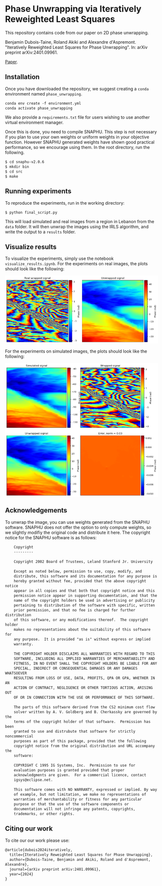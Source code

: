 # Phase Unwrapping via Iteratively Reweighted Least Squares

This repository contains code from our paper on 2D phase unwrapping.

Benjamin Dubois-Taine, Roland Akiki and Alexandre d'Aspremont. "Iteratively Reweighted Least Squares for Phase Unwrapping". In: arXiv preprint arXiv:2401.09961.

[Paper](https://arxiv.org/abs/2401.09961).

## Installation

Once you have downloaded the repository, we suggest creating a `conda` environment named `phase_unwrapping`.
```
conda env create -f environment.yml
conda activate phase_unwrapping
```
We also provide a `requirements.txt` file for users wishing to use another virtual environment manager.

Once this is done, you need to compile SNAPHU. This step is not necessary if you plan to use your own weights or uniform weights in your objective function. However SNAPHU generated weights have shown good practical performance, so we encourage using them. In the root directory, run the following.
```
$ cd snaphu-v2.0.6
$ mkdir bin
$ cd src
$ make
```

## Running experiments

To reproduce the experiments, run in the working directory:

```
$ python final_script.py
```

This will load simulated and real images from a region in Lebanon from the `data` folder. It will then unwrap the images using the IRLS algorithm, and write the output to a `results` folder.

## Visualize results

To visualize the experiments, simply use the notebook `visualize_results.ipynb`.
For the experiments on real images, the plots should look like the following:

![Screenshot](screenshots/real_goldstein.png)

For the experiments on simulated images, the plots should look like the following:

![Screenshot](screenshots/noiseless.png)

## Acknowledgements

To unwrap the image, you can use weights generated from the SNAPHU software. SNAPHU does not offer the option to only compute weights, so we slightly modifiy the original code and distribute it here. The copyright notice for the SNAPHU software is as follows:

        Copyright
        ---------

        Copyright 2002 Board of Trustees, Leland Stanford Jr. University

        Except as noted below, permission to use, copy, modify, and
        distribute, this software and its documentation for any purpose is
        hereby granted without fee, provided that the above copyright notice
        appear in all copies and that both that copyright notice and this
        permission notice appear in supporting documentation, and that the
        name of the copyright holders be used in advertising or publicity
        pertaining to distribution of the software with specific, written
        prior permission, and that no fee is charged for further distribution
        of this software, or any modifications thereof.  The copyright holder
        makes no representations about the suitability of this software for
        any purpose.  It is provided "as is" without express or implied
        warranty.

        THE COPYRIGHT HOLDER DISCLAIMS ALL WARRANTIES WITH REGARD TO THIS
        SOFTWARE, INCLUDING ALL IMPLIED WARRANTIES OF MERCHANTABILITY AND
        FITNESS, IN NO EVENT SHALL THE COPYRIGHT HOLDERS BE LIABLE FOR ANY
        SPECIAL, INDIRECT OR CONSEQUENTIAL DAMAGES OR ANY DAMAGES WHATSOEVER
        RESULTING FROM LOSS OF USE, DATA, PROFITS, QPA OR GPA, WHETHER IN AN
        ACTION OF CONTRACT, NEGLIGENCE OR OTHER TORTIOUS ACTION, ARISING OUT
        OF OR IN CONNECTION WITH THE USE OR PERFORMANCE OF THIS SOFTWARE.

        The parts of this software derived from the CS2 minimum cost flow
        solver written by A. V. Goldberg and B. Cherkassky are governed by the
        terms of the copyright holder of that software.  Permission has been
        granted to use and distrubute that software for strictly noncommercial
        purposes as part of this package, provided that the following
        copyright notice from the original distribution and URL accompany the
        software:

        COPYRIGHT C 1995 IG Systems, Inc.  Permission to use for
        evaluation purposes is granted provided that proper
        acknowledgments are given.  For a commercial licence, contact
        igsys@eclipse.net.

        This software comes with NO WARRANTY, expressed or implied. By way
        of example, but not limitation, we make no representations of
        warranties of merchantability or fitness for any particular
        purpose or that the use of the software components or
        documentation will not infringe any patents, copyrights,
        trademarks, or other rights.

## Citing our work

To cite our our work please use:
```
@article{dubois2024iteratively,
  title={Iteratively Reweighted Least Squares for Phase Unwrapping},
  author={Dubois-Taine, Benjamin and Akiki, Roland and d'Aspremont, Alexandre},
  journal={arXiv preprint arXiv:2401.09961},
  year={2024}
}
```
